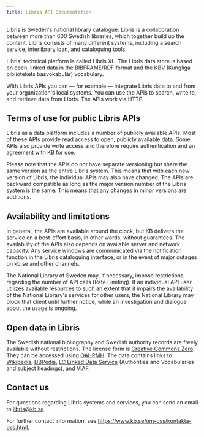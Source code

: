 ```yaml
---
title: Libris API Documentation
---
```

Libris is Sweden's national library catalogue. Libris is a collaboration between more than 600 Swedish libraries, which together build up the content. Libris consists of many different systems, including a search service, interlibrary loan, and cataloguing tools.

Libris' technical platform is called Libris XL. The Libris data store is based on open, linked data in the BIBFRAME/RDF format and the KBV (Kungliga bibliotekets basvokabulär) vocabulary.

With Libris APIs you can — for example — integrate Libris data to and from your organization's local systems. You can use the APIs to search, write to, and retrieve data from Libris. The APIs work via HTTP.

## Terms of use for public Libris APIs

Libris as a data platform includes a number of publicly available APIs. Most of these APIs provide read access to open, publicly available data. Some APIs also provide write access and therefore require authentication and an agreement with KB for use.

Please note that the APIs do not have separate versioning but share the same version as the entire Libris system. This means that with each new version of Libris, the individual APIs may also have changed. The APIs are backward compatible as long as the major version number of the Libris system is the same. This means that any changes in minor versions are additions.

## Availability and limitations

In general, the APIs are available around the clock, but KB delivers the service on a best-effort basis, in other words, without guarantees. The availability of the APIs also depends on available server and network capacity. Any service windows are communicated via the notification function in the Libris cataloguing interface, or in the event of major outages on kb.se and other channels.

The National Library of Sweden may, if necessary, impose restrictions regarding the number of API calls (Rate Limiting). If an individual API user utilizes available resources to such an extent that it impairs the availability of the National Library's services for other users, the National Library may block that client until further notice, while an investigation and dialogue about the usage is ongoing.

## Open data in Libris

The Swedish national bibliography and Swedish authority records are freely available without restrictions. The license form is [Creative Commons Zero](https://creativecommons.org/publicdomain/zero/1.0/legalcode.en). They can be accessed using [OAI-PMH](https://www.kb.se/4.2705879d169b8ba882a43ef.html). The data contains links to [Wikipedia](https://www.wikipedia.org/), [DBPedia](https://wiki.dbpedia.org/), [LC Linked Data Service](http://id.loc.gov/) (Authorities and Vocabularies and subject headings), and [VIAF](http://viaf.org/).

## Contact us

For questions regarding Libris systems and services, you can send an email to libris@kb.se.

For further contact information, see https://www.kb.se/om-oss/kontakta-oss.html.